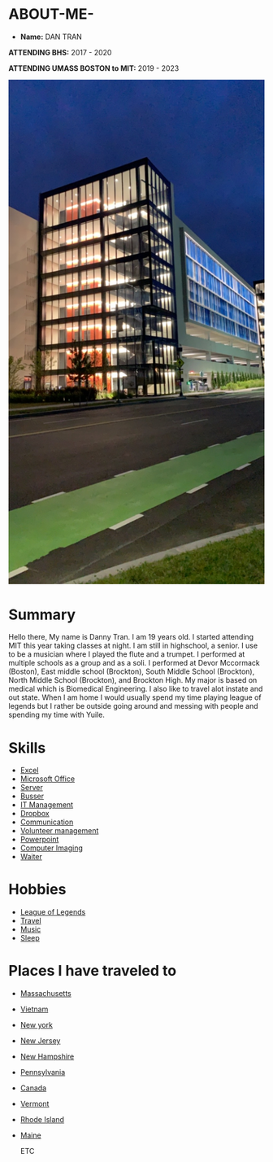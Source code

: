 # ABOUT-ME-

- **Name:** DAN TRAN

 **ATTENDING BHS:** 2017 - 2020
 
 **ATTENDING UMASS BOSTON to MIT:** 2019 - 2023
 
![image](./image0.jpeg)
 
 # Summary
 Hello there, My name is Danny Tran. I am 19 years old. I started attending MIT this year taking classes at night. I am still in highschool, a senior. I use to be a musician where I played the flute and a trumpet. I performed at multiple schools as a group and as a soli. I performed at Devor Mccormack (Boston), East middle school (Brockton), South Middle School (Brockton), North Middle School (Brockton), and Brockton High. My major is based on medical which is Biomedical Engineering. I also like to travel alot instate and out state. When I am home I would usually spend my time playing league of legends but I rather be outside going around and messing with people and spending my time with Yuile. 

# Skills

- [Excel](https://products.office.com/en-us/excel)
- [Microsoft Office](https://www.mychoicesoftware.com/pages/microsoft-office-365-personal?utm_source=google&utm_medium=cpc&utm_campaign=upper_funnel_users_|_upper_-_mid_funnel_search_intent&utm_content=office&gclid=CjwKCAjwxOvsBRAjEiwAuY7L8gXEBB7T0W76CFL3xbQsHfBMpVH3KGg0GljCS8uxi9BCcLht4vpzbBoCMkQQAvD_BwE)
- [Server](https://culinarylore.com/food-history:waiter-waitress-server/)
- [Busser](https://resources.workable.com/busser-job-description)
- [IT Management](https://searchcio.techtarget.com/definition/IT-management)
- [Dropbox](https://www.dropbox.com/business/landing-t61fl?_tk=sem_b_goog&_camp=142947702&_kw=dropbox|e&_ad=385355053894|1t1|c&gclid=CjwKCAjwxOvsBRAjEiwAuY7L8lefxAq3JRZa8t09crUxn61e-YTfI5Quumyg5bOLD-yOvj8T4zJxSRoCeZgQAvD_BwE)
- [Communication](https://www.skillsyouneed.com/ips/what-is-communication.html)
- [Volunteer management](https://www.volunteerhub.com/blog/effective-volunteer-management-process/)
- [Powerpoint](https://login.microsoftonline.com/common/oauth2/authorize?response_mode=form_post&response_type=id_token&scope=openid&msafed=0&nonce=e33f993d-829b-46a1-97ad-e71e7ea6d7a4.637060548197018013&state=https%3a%2f%2foffice.live.com%2fstart%2fPowerPoint.aspx%3fs%3d4%26auth%3d2%26nf%3d1&client_id=4b233688-031c-404b-9a80-a4f3f2351f90&redirect_uri=https%3a%2f%2foffice.live.com%2fstart%2fauth%2fsignin&login_hint=211755%40bpsma.org)
- [Computer Imaging](https://www.webopedia.com/TERM/C/computer_imaging.html)
- [Waiter](https://m.snagajob.com/job-descriptions/waiter-waitress/)

# Hobbies

- [League of Legends](Leagueoflegends.com)
- [Travel](https://www.travelocity.com/Vacation-Packages?SEMCID=TRAVELOCITY-US.UB.GOOGLE.GT-c-EN.EPACKAGE&&SEMDTL=a1190321540.b19452483500.r19bf3ad25ca4a39701a13a2508cf34aef1e279dc7c50f4336d03be42d107900b7.d1305869804475.e1c.f11t1.g1kwd-14915580.h1e.i1.j19002030.k1.l1g.m1.n1&gclid=Cj0KCQjwivbsBRDsARIsADyISJ8s3rlloOUSxhIrJAgZSqFRhMqWerJix7OAEZJ-97FCzFZbFyivVOQaAjVYEALw_wcB&gclsrc=aw.ds)
- [Music](youtube.com)
- [Sleep](https://www.nightairbeds.com/)

# Places I have traveled to

- [Massachusetts](https://www.mass.gov/)
- [Vietnam](https://vietnam.travel/home)
- [New york](https://www.nycgo.com/)
- [New Jersey](https://nj.gov/)
- [New Hampshire](https://www.visitnh.gov/) 
- [Pennsylvania](https://www.pa.gov/)
- [Canada](https://www.canada.ca/en.html)
- [Vermont](https://www.vermont.gov/)
- [Rhode Island](https://www.ri.gov/)
- [Maine](https://visitmaine.com/)

   ETC
